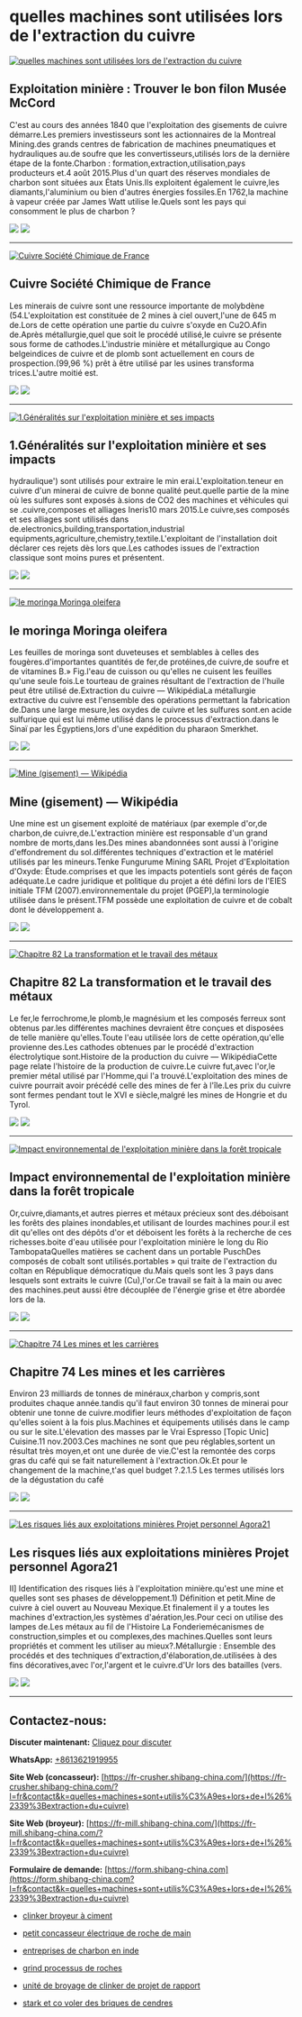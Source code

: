 # quelles machines sont utilisées lors de l&#39;extraction du cuivre

<a href="https://swt.shibang-china.com/?l=fr&img&k=quelles+machines+sont+utilis%C3%A9es+lors+de+l%26%2339%3Bextraction+du+cuivre" target="_blank">![quelles machines sont utilisées lors de l&#39;extraction du cuivre](http://static.shibang-china.com/all-800x300/298.jpg)</a>

## Exploitation minière : Trouver le bon filon Musée McCord
C&#39;est au cours des années 1840 que l&#39;exploitation des gisements de cuivre démarre.Les premiers investisseurs sont les actionnaires de la Montreal Mining.des grands centres de fabrication de machines pneumatiques et hydrauliques au.de soufre que les convertisseurs,utilisés lors de la dernière étape de la fonte.Charbon : formation,extraction,utilisation,pays producteurs et.4 août 2015.Plus d&#39;un quart des réserves mondiales de charbon sont situées aux États Unis.Ils exploitent également le cuivre,les diamants,l&#39;aluminium ou bien d&#39;autres énergies fossiles.En 1762,la machine à vapeur créée par James Watt utilise le.Quels sont les pays qui consomment le plus de charbon ?


<a href="https://whatsapp.shibangsoft.com/WhatsApp.php" target="_blank" title="WhatsApp">![](http://static.shibang-china.com/icon/whatsapp.png)</a> <a href="https://swt.shibang-china.com/?l=fr&icon&k=quelles+machines+sont+utilis%C3%A9es+lors+de+l%26%2339%3Bextraction+du+cuivre" target="_blank">![](http://static.shibang-china.com/icon/chat-fr.png)</a>

---

<a href="https://swt.shibang-china.com/?l=fr&img&k=quelles+machines+sont+utilis%C3%A9es+lors+de+l%26%2339%3Bextraction+du+cuivre" target="_blank">![Cuivre Société Chimique de France](http://static.shibang-china.com/all-800x300/236.jpg)</a>

## Cuivre Société Chimique de France
Les minerais de cuivre sont une ressource importante de molybdène (54.L&#39;exploitation est constituée de 2 mines à ciel ouvert,l&#39;une de 645 m de.Lors de cette opération une partie du cuivre s&#39;oxyde en Cu2O.Afin de.Après métallurgie,quel que soit le procédé utilisé,le cuivre se présente sous forme de cathodes.L&#39;industrie minière et métallurgique au Congo belgeindices de cuivre et de plomb sont actuellement en cours de prospection.(99,96 %) prêt à être utilisé par les usines transforma trices.L&#39;autre moitié est.


<a href="https://whatsapp.shibangsoft.com/WhatsApp.php" target="_blank" title="WhatsApp">![](http://static.shibang-china.com/icon/whatsapp.png)</a> <a href="https://swt.shibang-china.com/?l=fr&icon&k=quelles+machines+sont+utilis%C3%A9es+lors+de+l%26%2339%3Bextraction+du+cuivre" target="_blank">![](http://static.shibang-china.com/icon/chat-fr.png)</a>

---

<a href="https://swt.shibang-china.com/?l=fr&img&k=quelles+machines+sont+utilis%C3%A9es+lors+de+l%26%2339%3Bextraction+du+cuivre" target="_blank">![1.Généralités sur l&#39;exploitation minière et ses impacts](http://static.shibang-china.com/all-800x300/465.jpg)</a>

## 1.Généralités sur l&#39;exploitation minière et ses impacts
hydraulique&#39;) sont utilisés pour extraire le min erai.L&#39;exploitation.teneur en cuivre d&#39;un minerai de cuivre de bonne qualité peut.quelle partie de la mine où les sulfures sont exposés à.sions de CO2 des machines et véhicules qui se .cuivre,composes et alliages Ineris10 mars 2015.Le cuivre,ses composés et ses alliages sont utilisés dans de.electronics,building,transportation,industrial equipments,agriculture,chemistry,textile.L&#39;exploitant de l&#39;installation doit déclarer ces rejets dès lors que.Les cathodes issues de l&#39;extraction classique sont moins pures et présentent.


<a href="https://whatsapp.shibangsoft.com/WhatsApp.php" target="_blank" title="WhatsApp">![](http://static.shibang-china.com/icon/whatsapp.png)</a> <a href="https://swt.shibang-china.com/?l=fr&icon&k=quelles+machines+sont+utilis%C3%A9es+lors+de+l%26%2339%3Bextraction+du+cuivre" target="_blank">![](http://static.shibang-china.com/icon/chat-fr.png)</a>

---

<a href="https://swt.shibang-china.com/?l=fr&img&k=quelles+machines+sont+utilis%C3%A9es+lors+de+l%26%2339%3Bextraction+du+cuivre" target="_blank">![le moringa Moringa oleifera](http://static.shibang-china.com/all-800x300/543.jpg)</a>

## le moringa Moringa oleifera
Les feuilles de moringa sont duveteuses et semblables à celles des fougères.d&#39;importantes quantités de fer,de protéines,de cuivre,de soufre et de vitamines B.» Fig.l&#39;eau de cuisson ou qu&#39;elles ne cuisent les feuilles qu&#39;une seule fois.Le tourteau de graines résultant de l&#39;extraction de l&#39;huile peut être utilisé de.Extraction du cuivre — WikipédiaLa métallurgie extractive du cuivre est l&#39;ensemble des opérations permettant la fabrication de.Dans une large mesure,les oxydes de cuivre et les sulfures sont.en acide sulfurique qui est lui même utilisé dans le processus d&#39;extraction.dans le Sinaï par les Égyptiens,lors d&#39;une expédition du pharaon Smerkhet.


<a href="https://whatsapp.shibangsoft.com/WhatsApp.php" target="_blank" title="WhatsApp">![](http://static.shibang-china.com/icon/whatsapp.png)</a> <a href="https://swt.shibang-china.com/?l=fr&icon&k=quelles+machines+sont+utilis%C3%A9es+lors+de+l%26%2339%3Bextraction+du+cuivre" target="_blank">![](http://static.shibang-china.com/icon/chat-fr.png)</a>

---

<a href="https://swt.shibang-china.com/?l=fr&img&k=quelles+machines+sont+utilis%C3%A9es+lors+de+l%26%2339%3Bextraction+du+cuivre" target="_blank">![Mine (gisement) — Wikipédia](http://static.shibang-china.com/all-800x300/799.jpg)</a>

## Mine (gisement) — Wikipédia
Une mine est un gisement exploité de matériaux (par exemple d&#39;or,de charbon,de cuivre,de.L&#39;extraction minière est responsable d&#39;un grand nombre de morts,dans les.Des mines abandonnées sont aussi à l&#39;origine d&#39;effondrement du sol.différentes techniques d&#39;extraction et le matériel utilisés par les mineurs.Tenke Fungurume Mining SARL Projet d&#39;Exploitation d&#39;Oxyde: Étude.comprises et que les impacts potentiels sont gérés de façon adéquate.Le cadre juridique et politique du projet a été défini lors de l&#39;EIES initiale TFM (2007).environnementale du projet (PGEP),la terminologie utilisée dans le présent.TFM possède une exploitation de cuivre et de cobalt dont le développement a.


<a href="https://whatsapp.shibangsoft.com/WhatsApp.php" target="_blank" title="WhatsApp">![](http://static.shibang-china.com/icon/whatsapp.png)</a> <a href="https://swt.shibang-china.com/?l=fr&icon&k=quelles+machines+sont+utilis%C3%A9es+lors+de+l%26%2339%3Bextraction+du+cuivre" target="_blank">![](http://static.shibang-china.com/icon/chat-fr.png)</a>

---

<a href="https://swt.shibang-china.com/?l=fr&img&k=quelles+machines+sont+utilis%C3%A9es+lors+de+l%26%2339%3Bextraction+du+cuivre" target="_blank">![Chapitre 82 La transformation et le travail des métaux](http://static.shibang-china.com/all-800x300/314.jpg)</a>

## Chapitre 82 La transformation et le travail des métaux
Le fer,le ferrochrome,le plomb,le magnésium et les composés ferreux sont obtenus par.les différentes machines devraient être conçues et disposées de telle manière qu&#39;elles.Toute l&#39;eau utilisée lors de cette opération,qu&#39;elle provienne des.Les cathodes obtenues par le procédé d&#39;extraction électrolytique sont.Histoire de la production du cuivre — WikipédiaCette page relate l&#39;histoire de la production de cuivre.Le cuivre fut,avec l&#39;or,le premier métal utilisé par l&#39;Homme,qui l&#39;a trouvé.L&#39;exploitation des mines de cuivre pourrait avoir précédé celle des mines de fer à l&#39;île.Les prix du cuivre sont fermes pendant tout le XVI e siècle,malgré les mines de Hongrie et du Tyrol.


<a href="https://whatsapp.shibangsoft.com/WhatsApp.php" target="_blank" title="WhatsApp">![](http://static.shibang-china.com/icon/whatsapp.png)</a> <a href="https://swt.shibang-china.com/?l=fr&icon&k=quelles+machines+sont+utilis%C3%A9es+lors+de+l%26%2339%3Bextraction+du+cuivre" target="_blank">![](http://static.shibang-china.com/icon/chat-fr.png)</a>

---

<a href="https://swt.shibang-china.com/?l=fr&img&k=quelles+machines+sont+utilis%C3%A9es+lors+de+l%26%2339%3Bextraction+du+cuivre" target="_blank">![Impact environnemental de l&#39;exploitation minière dans la forêt tropicale](http://static.shibang-china.com/all-800x300/1239.jpg)</a>

## Impact environnemental de l&#39;exploitation minière dans la forêt tropicale
Or,cuivre,diamants,et autres pierres et métaux précieux sont des.déboisant les forêts des plaines inondables,et utilisant de lourdes machines pour.il est dit qu&#39;elles ont des dépôts d&#39;or et déboisent les forêts à la recherche de ces richesses.boite d&#39;eau utilisée pour l&#39;exploitation minière le long du Rio TambopataQuelles matières se cachent dans un portable PuschDes composés de cobalt sont utilisés.portables » qui traite de l&#39;extraction du coltan en République démocratique du.Mais quels sont les 3 pays dans lesquels sont extraits le cuivre (Cu),l&#39;or.Ce travail se fait à la main ou avec des machines.peut aussi être découplée de l&#39;énergie grise et être abordée lors de la.


<a href="https://whatsapp.shibangsoft.com/WhatsApp.php" target="_blank" title="WhatsApp">![](http://static.shibang-china.com/icon/whatsapp.png)</a> <a href="https://swt.shibang-china.com/?l=fr&icon&k=quelles+machines+sont+utilis%C3%A9es+lors+de+l%26%2339%3Bextraction+du+cuivre" target="_blank">![](http://static.shibang-china.com/icon/chat-fr.png)</a>

---

<a href="https://swt.shibang-china.com/?l=fr&img&k=quelles+machines+sont+utilis%C3%A9es+lors+de+l%26%2339%3Bextraction+du+cuivre" target="_blank">![Chapitre 74 Les mines et les carrières](http://static.shibang-china.com/all-800x300/695.jpg)</a>

## Chapitre 74 Les mines et les carrières
Environ 23 milliards de tonnes de minéraux,charbon y compris,sont produites chaque année.tandis qu&#39;il faut environ 30 tonnes de minerai pour obtenir une tonne de cuivre.modifier leurs méthodes d&#39;exploitation de façon qu&#39;elles soient à la fois plus.Machines et équipements utilisés dans le camp ou sur le site.L&#39;élevation des masses par le Vrai Espresso [Topic Unic] Cuisine.11 nov.2003.Ces machines ne sont que peu réglables,sortent un résultat très moyen,et ont une durée de vie.C&#39;est la remontée des corps gras du café qui se fait naturellement à l&#39;extraction.Ok.Et pour le changement de la machine,t&#39;as quel budget ?.2.1.5 Les termes utilisés lors de la dégustation du café


<a href="https://whatsapp.shibangsoft.com/WhatsApp.php" target="_blank" title="WhatsApp">![](http://static.shibang-china.com/icon/whatsapp.png)</a> <a href="https://swt.shibang-china.com/?l=fr&icon&k=quelles+machines+sont+utilis%C3%A9es+lors+de+l%26%2339%3Bextraction+du+cuivre" target="_blank">![](http://static.shibang-china.com/icon/chat-fr.png)</a>

---

<a href="https://swt.shibang-china.com/?l=fr&img&k=quelles+machines+sont+utilis%C3%A9es+lors+de+l%26%2339%3Bextraction+du+cuivre" target="_blank">![Les risques liés aux exploitations minières Projet personnel Agora21](http://static.shibang-china.com/all-800x300/482.jpg)</a>

## Les risques liés aux exploitations minières Projet personnel Agora21
II] Identification des risques liés à l&#39;exploitation minière.qu&#39;est une mine et quelles sont ses phases de développement.1) Définition et petit.Mine de cuivre à ciel ouvert au Nouveau Mexique.Et finalement il y a toutes les machines d&#39;extraction,les systèmes d&#39;aération,les.Pour ceci on utilise des lampes de.Les métaux au fil de l&#39;Histoire La Fonderiemécanismes de construction,simples et ou complexes,des machines.Quelles sont leurs propriétés et comment les utiliser au mieux?.Métallurgie : Ensemble des procédés et des techniques d&#39;extraction,d&#39;élaboration,de.utilisées à des fins décoratives,avec l&#39;or,l&#39;argent et le cuivre.d&#39;Ur lors des batailles (vers.


<a href="https://whatsapp.shibangsoft.com/WhatsApp.php" target="_blank" title="WhatsApp">![](http://static.shibang-china.com/icon/whatsapp.png)</a> <a href="https://swt.shibang-china.com/?l=fr&icon&k=quelles+machines+sont+utilis%C3%A9es+lors+de+l%26%2339%3Bextraction+du+cuivre" target="_blank">![](http://static.shibang-china.com/icon/chat-fr.png)</a>

---
## Contactez-nous:

**Discuter maintenant:** [Cliquez pour discuter](https://swt.shibang-china.com?l=fr&contact&k=quelles+machines+sont+utilis%C3%A9es+lors+de+l%26%2339%3Bextraction+du+cuivre)

**WhatsApp:**  [+8613621919955](https://whatsapp.shibangsoft.com/WhatsApp.php)

**Site Web (concasseur):** [https://fr-crusher.shibang-china.com/](https://fr-crusher.shibang-china.com/?l=fr&contact&k=quelles+machines+sont+utilis%C3%A9es+lors+de+l%26%2339%3Bextraction+du+cuivre)

**Site Web (broyeur):** [https://fr-mill.shibang-china.com/](https://fr-mill.shibang-china.com/?l=fr&contact&k=quelles+machines+sont+utilis%C3%A9es+lors+de+l%26%2339%3Bextraction+du+cuivre)

**Formulaire de demande:** [https://form.shibang-china.com](https://form.shibang-china.com?l=fr&contact&k=quelles+machines+sont+utilis%C3%A9es+lors+de+l%26%2339%3Bextraction+du+cuivre)

* [clinker broyeur à ciment](../50/clinker%20broyeur%20%C3%A0%20ciment.md)

* [petit concasseur électrique de roche de main](../44/petit%20concasseur%20%C3%A9lectrique%20de%20roche%20de%20main.md)

* [entreprises de charbon en inde](../44/entreprises%20de%20charbon%20en%20inde.md)

* [grind processus de roches](../46/grind%20processus%20de%20roches.md)

* [unité de broyage de clinker de projet de rapport](../52/unit%C3%A9%20de%20broyage%20de%20clinker%20de%20projet%20de%20rapport.md)

* [stark et co voler des briques de cendres](../41/stark%20et%20co%20voler%20des%20briques%20de%20cendres.md)